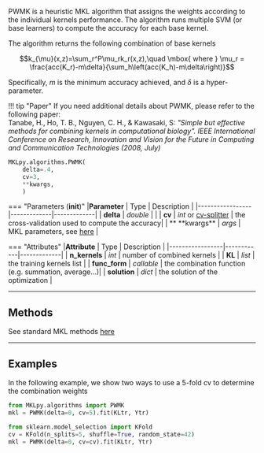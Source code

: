 
PWMK is a heuristic MKL algorithm that assigns the weights according to the individual kernels performance.
The algorithm runs multiple SVM (or base learners) to compute the accuracy for each base kernel.


The algorithm returns the following combination of base kernels

$$k_{\mu}(x,z)=\sum_r^P\mu_rk_r(x,z),\quad \mbox{ where } \mu_r = \frac{acc(K_r)-m\delta}{\sum_h\left(acc(K_h)-m\delta\right)}$$

Specifically, $m$ is the minimum accuracy achieved, and $\delta$ is a hyper-parameter.

!!! tip "Paper"
	If you need additional details about PWMK, please refer to the following paper:<br>
	Tanabe, H., Ho, T. B., Nguyen, C. H., & Kawasaki, S: *"Simple but effective methods for combining kernels in computational biology". IEEE International Conference on Research, Innovation and Vision for the Future in Computing and Communication Technologies (2008, July)*

```python
MKLpy.algorithms.PWMK(
	delta=.4,
	cv=3,
	**kwargs,
	)
```

=== "Parameters (__init__)"
	|**Parameter**    | Type        | Description |
	|-----------------|-------------|-------------|
	| **delta**         | *double*    | |
	| **cv**      | *int* or [cv-splitter](https://scikit-learn.org/stable/glossary.html#term-cv-splitter)   | the cross-validation used to compute the accuracy|
	| ** \*\*kwargs** | *args*      | MKL parameters, see [here](MKL.md) |

=== "Attributes"
	|**Attribute**        | Type       | Description |
	|-----------------|------------|-------------|
	| **n_kernels**   | *int*      | number of combined kernels |
	| **KL**          | *list*     | the training kernels list  |
	| **func_form**   | *callable* | the combination function (e.g. summation, average...)|
	| **solution**    | *dict*     | the solution of the optimization |



- - -

## Methods

See standard MKL methods [here](MKL.md)


- - -

## Examples

In the following example, we show two ways to use a 5-fold cv to determine the combination weights
```python
from MKLpy.algorithms import PWMK
mkl = PWMK(delta=0, cv=5).fit(KLtr, Ytr)

from sklearn.model_selection import KFold
cv = KFold(n_splits=5, shuffle=True, random_state=42)
mkl = PWMK(delta=0, cv=cv).fit(KLtr, Ytr)
```

